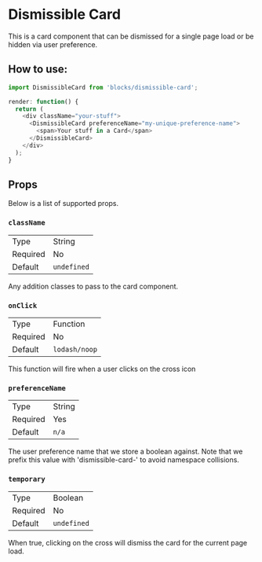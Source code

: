 # Dismissible Card

This is a card component that can be dismissed for a single page load or be hidden
via user preference.

## How to use:

```js
import DismissibleCard from 'blocks/dismissible-card';

render: function() {
  return (
    <div className="your-stuff">
      <DismissibleCard preferenceName="my-unique-preference-name">
        <span>Your stuff in a Card</span>
      </DismissibleCard>
    </div>
  );
}
```

## Props

Below is a list of supported props.

### `className`

<table>
	<tr><td>Type</td><td>String</td></tr>
	<tr><td>Required</td><td>No</td></tr>
	<tr><td>Default</td><td><code>undefined</code></td></tr>
</table>

Any addition classes to pass to the card component.

### `onClick`

<table>
	<tr><td>Type</td><td>Function</td></tr>
	<tr><td>Required</td><td>No</td></tr>
	<tr><td>Default</td><td><code>lodash/noop</code></td></tr>
</table>

This function will fire when a user clicks on the cross icon

### `preferenceName`

<table>
	<tr><td>Type</td><td>String</td></tr>
	<tr><td>Required</td><td>Yes</td></tr>
	<tr><td>Default</td><td><code>n/a</code></td></tr>
</table>

The user preference name that we store a boolean against.
Note that we prefix this value with 'dismissible-card-' to avoid namespace collisions.

### `temporary`

<table>
	<tr><td>Type</td><td>Boolean</td></tr>
	<tr><td>Required</td><td>No</td></tr>
	<tr><td>Default</td><td><code>undefined</code></td></tr>
</table>

When true, clicking on the cross will dismiss the card for the current page load.
